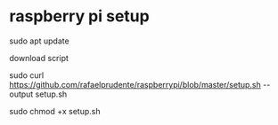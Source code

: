 # raspberry pi setup

sudo apt update

download script

sudo curl https://github.com/rafaelprudente/raspberrypi/blob/master/setup.sh --output setup.sh

sudo chmod +x setup.sh
